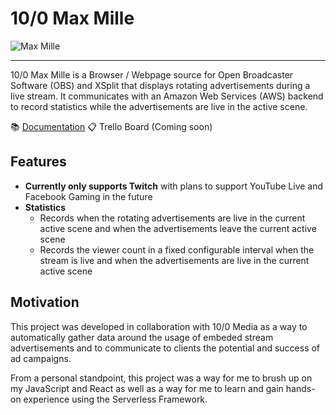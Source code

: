 # 10/0 Max Mille

![Max Mille](./docs/img/MaxMille.gif)

---

10/0 Max Mille is a Browser / Webpage source for Open Broadcaster Software (OBS) and XSplit that displays rotating advertisements during a live stream. It communicates with an Amazon Web Services (AWS) backend to record statistics while the advertisements are live in the active scene.

📚 [Documentation](./docs/README.md) 📋 Trello Board (Coming soon)

## Features

- **Currently only supports Twitch** with plans to support YouTube Live and Facebook Gaming in the future
- **Statistics**
  - Records when the rotating advertisements are live in the current active scene and when the advertisements leave the current active scene
  - Records the viewer count in a fixed configurable interval when the stream is live and when the advertisements are live in the current active scene

## Motivation

This project was developed in collaboration with 10/0 Media as a way to automatically gather data around the usage of embeded stream advertisements and to communicate to clients the potential and success of ad campaigns.

From a personal standpoint, this project was a way for me to brush up on my JavaScript and React as well as a way for me to learn and gain hands-on experience using the Serverless Framework.
